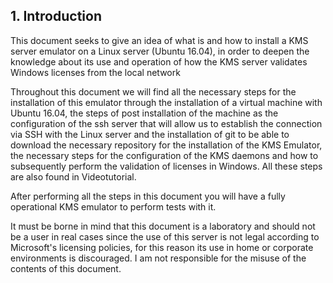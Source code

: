 ## 1. Introduction
This document seeks to give an idea of ​​what is and how to install a KMS server emulator on a Linux server (Ubuntu 16.04), in order to deepen the knowledge about its use and operation of how the KMS server validates Windows licenses from the local network

Throughout this document we will find all the necessary steps for the installation of this emulator through the installation of a virtual machine with Ubuntu 16.04, the steps of post installation of the machine as the configuration of the ssh server that will allow us to establish the connection via SSH with the Linux server and the installation of git to be able to download the necessary repository for the installation of the KMS Emulator, the necessary steps for the configuration of the KMS daemons and how to subsequently perform the validation of licenses in Windows. All these steps are also found in Videotutorial.

After performing all the steps in this document you will have a fully operational KMS emulator to perform tests with it.

It must be borne in mind that this document is a laboratory and should not be a user in real cases since the use of this server is not legal according to Microsoft's licensing policies, for this reason its use in home or corporate environments is discouraged. I am not responsible for the misuse of the contents of this document.